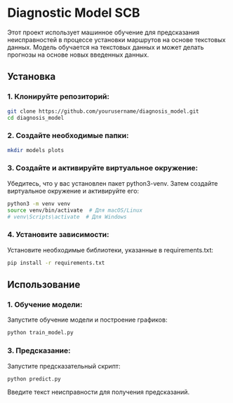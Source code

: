 # Diagnostic Model SCB

Этот проект использует машинное обучение для предсказания неисправностей в процессе установки маршрутов на основе текстовых данных. Модель обучается на текстовых данных и может делать прогнозы на основе новых введенных данных.

## Установка

### 1. Клонируйте репозиторий:

   ```bash
   git clone https://github.com/yourusername/diagnosis_model.git
   cd diagnosis_model
   ```
   
### 2. Создайте необходимые папки:

   ```bash
   mkdir models plots
   ```

### 3. Создайте и активируйте виртуальное окружение:

Убедитесь, что у вас установлен пакет python3-venv. Затем создайте виртуальное окружение и активируйте его:

   ```bash
   python3 -m venv venv
   source venv/bin/activate  # Для macOS/Linux
   # venv\Scripts\activate  # Для Windows
   ```

### 4. Установите зависимости:

Установите необходимые библиотеки, указанные в requirements.txt:

   ```bash
   pip install -r requirements.txt
   ```

## Использование

### 1. Обучение модели:

Запустите обучение модели и построение графиков:

   ```bash
   python train_model.py
   ```

### 3. Предсказание:

Запустите предсказательный скрипт:

   ```bash
  python predict.py
   ```

Введите текст неисправности для получения предсказаний.